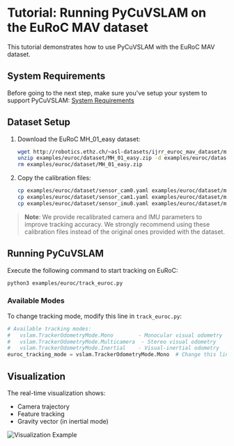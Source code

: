 # Tutorial: Running PyCuVSLAM on the EuRoC MAV dataset

This tutorial demonstrates how to use PyCuVSLAM with the EuRoC MAV dataset.

## System Requirements
Before going to the next step, make sure you've setup your system to support PyCuVSLAM: [System Requirements](https://gitlab-master.nvidia.com/elbrus/pycuvslam/-/tree/main#system-requirements)

## Dataset Setup

1. Download the EuRoC MH_01_easy dataset:

    ```bash
    wget http://robotics.ethz.ch/~asl-datasets/ijrr_euroc_mav_dataset/machine_hall/MH_01_easy/MH_01_easy.zip -O examples/euroc/dataset/MH_01_easy.zip
    unzip examples/euroc/dataset/MH_01_easy.zip -d examples/euroc/dataset
    rm examples/euroc/dataset/MH_01_easy.zip
    ```

2. Copy the calibration files:

    ```bash
    cp examples/euroc/dataset/sensor_cam0.yaml examples/euroc/dataset/mav0/cam0/sensor_recalibrated.yaml
    cp examples/euroc/dataset/sensor_cam1.yaml examples/euroc/dataset/mav0/cam1/sensor_recalibrated.yaml
    cp examples/euroc/dataset/sensor_imu0.yaml examples/euroc/dataset/mav0/imu0/sensor_recalibrated.yaml
    ```

> **Note**: We provide recalibrated camera and IMU parameters to improve tracking accuracy. We strongly recommend using these calibration files instead of the original ones provided with the dataset.

## Running PyCuVSLAM

Execute the following command to start tracking on EuRoC:

```bash
python3 examples/euroc/track_euroc.py
```

### Available Modes

To change tracking mode, modify this line in `track_euroc.py`:
```python
# Available tracking modes:
#   vslam.TrackerOdometryMode.Mono        - Monocular visual odometry
#   vslam.TrackerOdometryMode.Multicamera  - Stereo visual odometry
#   vslam.TrackerOdometryMode.Inertial    - Visual-inertial odometry
euroc_tracking_mode = vslam.TrackerOdometryMode.Mono  # Change this line for desired mode
```

## Visualization

The real-time visualization shows:
- Camera trajectory
- Feature tracking
- Gravity vector (in inertial mode)

![Visualization Example](tutorial_euroc.jpg)









